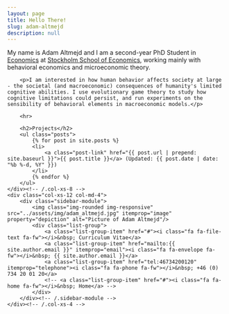 ```yaml
---
layout: page
title: Hello There!
slug: adam-altmejd
description: null
---
```


<div itemscope itemtype="http://schema.org/Person">
    <div class="col-xs-12 col-md-8">
        <p>My name is <span itemprop="name">Adam Altmejd</span> and I am a second-year <span itemprop="jobTitle">PhD Student</span> in <a href="http://en.wikipedia.org/wiki/Economics">Economics</a> at <a href="http://www.hhs.se/sv/personsida/?personid=31031033">Stockholm School of Economics</a>, working mainly with behavioral economics and microeconomic theory.</p>

        <p>I am interested in how human behavior affects society at large - the societal (and macroeconomic) consequences of humanity's limited cognitive abilities. I use evolutionary game theory to study how cognitive limitations could persist, and run experiments on the sensibility of behavioral elements in macroeconomic models.</p>

        <hr>

        <h2>Projects</h2>
        <ul class="posts">
            {% for post in site.posts %}
            <li>
                <a class="post-link" href="{{ post.url | prepend: site.baseurl }}">{{ post.title }}</a> (Updated: {{ post.date | date: "%b %-d, %Y" }})
            </li>
            {% endfor %}
        </ul>
    </div><!-- /.col-xs-8 -->
    <div class="col-xs-12 col-md-4">
        <div class="sidebar-module">
            <img class="img-rounded img-responsive" src="../assets/img/adam_altmejd.jpg" itemprop="image" property="depiction" alt="Picture of Adam Altmejd"/>
            <div class="list-group">
                <a class="list-group-item" href="#"><i class="fa fa-file-text fa-fw"></i>&nbsp; Curriculum Vitae</a>
                <a class="list-group-item" href="mailto:{{ site.author.email }}" itemprop="email"><i class="fa fa-envelope fa-fw"></i>&nbsp; {{ site.author.email }}</a>
                <a class="list-group-item" href="tel:46734200120" itemprop="telephone"><i class="fa fa-phone fa-fw"></i>&nbsp; +46 (0) 734 20 01 20</a>
                <!-- <a class="list-group-item" href="#"><i class="fa fa-home fa-fw"></i>&nbsp; Home</a> -->
            </div>
        </div><!-- /.sidebar-module -->
    </div><!-- /.col-xs-4 -->
</div>
